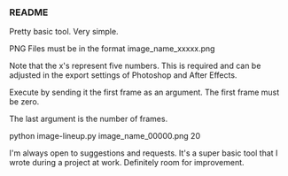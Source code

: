 ### README

Pretty basic tool. Very simple.

PNG Files must be in the format image_name_xxxxx.png

Note that the x's represent five numbers. This is required and can
be adjusted in the export settings of Photoshop and After Effects.

Execute by sending it the first frame as an argument. The first frame must be zero.

The last argument is the number of frames.

python image-lineup.py image_name_00000.png 20




I'm always open to suggestions and requests. It's a super basic tool that I wrote
during a project at work. Definitely room for improvement.
